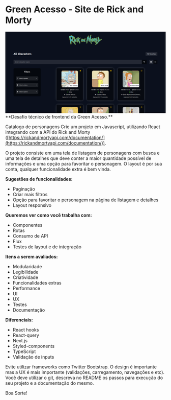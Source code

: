 # Green Acesso - Site de Rick and Morty
<img src="https://github.com/lulucasalves/greenacesso-front/blob/main/.github/front.png?raw=true" />
**Desafio técnico de frontend da Green Acesso.**

Catálogo de personagens
Crie um projeto em Javascript, utilizando React integrando com a API do Rick and Morty ([https://rickandmortyapi.com/documentation/](https://rickandmortyapi.com/documentation/)).

O projeto consiste em uma tela de listagem de personagens com busca e uma tela de detalhes que deve conter a maior quantidade possível de informações e uma opção para favoritar o personagem.
O layout é por sua conta, qualquer funcionalidade extra é bem vinda.

**Sugestões de funcionalidades:**

- Paginação
- Criar mais filtros
- Opção para favoritar o personagem na página de listagem e detalhes
- Layout responsivo

**Queremos ver como você trabalha com:**

- Componentes
- Rotas
- Consumo de API
- Flux
- Testes de layout e de integração

**Itens a serem avaliados:**

- Modularidade
- Legibilidade
- Criatividade
- Funcionalidades extras
- Performance
- UI
- UX
- Testes
- Documentação

**Diferenciais:**

- React hooks
- React-query
- Next.js
- Styled-components
- TypeScript
- Validação de inputs

Evite utilizar frameworks como Twitter Bootstrap. O design é importante mas a UX é mais
importante (validações, carregamento, navegações e etc).
Você deve utilizar o git, descreva no README os passos para execução do seu projeto e a
documentação do mesmo.

Boa Sorte!
